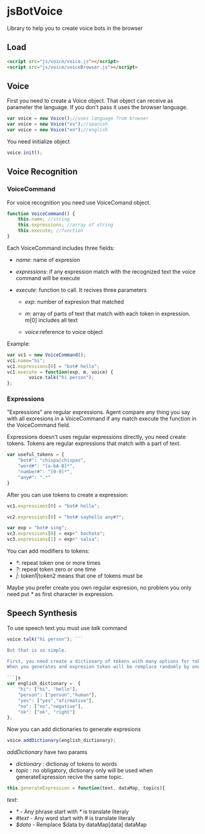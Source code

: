 # jsBotVoice
Library to help you to create voice bots in the browser

## Load

```html
<script src="js/voice/voice.js"></script>
<script src="js/voice/voiceBrowser.js"></script>
```

## Voice

First you need to create a Voice object. That object can receive as parameter the language. If you don't pass it uses the browser language.

```js
var voice = new Voice();//uses language from browser
var voice = new Voice("es");//spanish
var voice = new Voice("en");//english
```

You need initialize object

```js
voice.init();
```

## Voice Recognition

### VoiceCommand

For voice recognition you need use VoiceComand object.

```js
function VoiceCommand() {
	this.name; //string
	this.expressions; //array of string
	this.execute; //function
}
```

Each VoiceCommand includes three fields:

* _name_: name of expresion

* _expressions_: if any expression match with the recognized text the voice command will be execute

* _execute_: function to call. It recives three parameters

  * _exp_: number of expresion that matched

  * _m_: array of parts of text that match with each token in expression. m[0] includes all text

  * _voice_:reference to voice object

Example:

```js
var vc1 = new VoiceCommand();
vc1.name="hi";
vc1.expressions[0] = "bot# hello";
vc1.execute = function(exp, m, voice) {
		voice.talk("hi person");
};
```

### Expressions

"Expressions" are regular expressions. Agent compare any thing you say with all exoresions in a VoiceCommand if any match execute the function in the VoiceCommand field.

Expressions doesn't uses regular expressions directly, you need create tokens. Tokens are regular expressions that match with a part of text.

```js
var useful_tokens = {
	"bot#": "chispa|chispas",
	"word#": "[a-bA-B]*",
	"number#": "[0-9]*",
	"any#": ".*"
}
```
After you can use tokens to create a expression:

```js
vc1.expressions[0] = "bot# hello";

vc2.expressions[0] = "bot# sayhello any#?";

var exp = "bot# sing";
vc3.expressions[0] = exp+" bachata";
vc3.expressions[1] = exp+" salsa";
```

You can add modifiers to tokens:

* _*_: repeat token one or more times
* _?_: repeat token zero or one time
* _|_: token1|token2 means that one of tokens must be

Maybe you prefer create you own regular expresion, no problem you only need put _*_ as first character in expression.


## Speech Synthesis

To use speech text you must use _talk_ command

```js
voice.talk("hi person"); ```

But that is so simple.

First, you need create a dictionary of tokens with many options for token.
When you generates and expresion token will be remplace randomly by one of options.

```js
var english_dictionary =  {
	"hi": ["hi", "hello"],
	"person": ["person","human"],
	"yes": ["yes","afirmative"],
	"no": ["no","negative"],
	"ok": ["ok", "right"]
};
```
Now you can add dictionaries to generate expresions

```js
voice.addDictionary(english_dictionary);
```
_addDictionary_ have two params
* _dictionary_ : dictionay of tokens to words
* _topic_ : no obligatory, dictionary only will be used when generateExpression recive the same topic.


```js
this.generateExpression = function(text, dataMap, topics){
```
_text_: 
* _*_ - Any phrase start with _*_ is translate literaly
* _#text_ - Any word start with _#_ is translate literaly
* _$data_ - Remplace $data by dataMap[data]
dataMap

